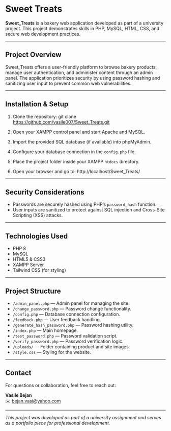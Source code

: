 # Sweet Treats

**Sweet_Treats** is a bakery web application developed as part of a university project. This project demonstrates skills in PHP, MySQL, HTML, CSS, and secure web development practices.

---

## Project Overview

Sweet_Treats offers a user-friendly platform to browse bakery products, manage user authentication, and administer content through an admin panel. The application prioritizes security by using password hashing and sanitizing user input to prevent common web vulnerabilities.

---

## Installation & Setup

1. Clone the repository:
git clone https://github.com/vasile007/Sweet_Treats.git

2. Open your XAMPP control panel and start Apache and MySQL.

3. Import the provided SQL database (if available) into phpMyAdmin.

4. Configure your database connection in the `config.php` file.

5. Place the project folder inside your XAMPP `htdocs` directory.

6. Open your browser and go to:
http://localhost/Sweet_Treats/

---

## Security Considerations

- Passwords are securely hashed using PHP’s `password_hash` function.
- User inputs are sanitized to protect against SQL injection and Cross-Site Scripting (XSS) attacks.

---

## Technologies Used

- PHP 8
- MySQL
- HTML5 & CSS3
- XAMPP Server
- Tailwind CSS (for styling)

---

## Project Structure

- `/admin_panel.php` — Admin panel for managing the site.
- `/change_password.php` — Password change functionality.
- `/config.php` — Database connection configuration.
- `/feedback.php` — User feedback handling.
- `/generate_hash_password.php` — Password hashing utility.
- `/index.php` — Main homepage.
- `/test_password.php` — Password validation script.
- `/verify_password.php` — Password verification logic.
- `/uploads/` — Folder containing product and site images.
- `/style.css` — Styling for the website.

---

## Contact

For questions or collaboration, feel free to reach out:

**Vasile Bejan**  
✉️ bejan.vasi@yahoo.com

---

*This project was developed as part of a university assignment and serves as a portfolio piece for professional development.*



